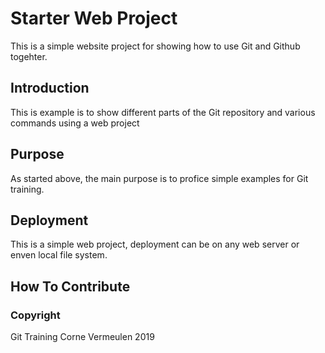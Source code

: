 # Starter Web Project

This is a simple website project for showing how to use Git and Github togehter.

## Introduction

This is example is to show different parts of the Git repository and various commands using a web project

## Purpose

As started above, the main purpose is to profice simple examples for Git training.

## Deployment

This is a simple web project, deployment can be on any web server or enven local file system.

## How To Contribute

### Copyright

Git Training
Corne Vermeulen
2019
